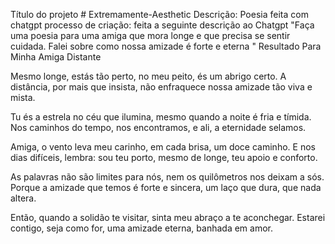 Título do projeto # Extremamente-Aesthetic
Descrição: Poesia feita com chatgpt
processo de criação: feita a seguinte descrição ao Chatgpt "Faça uma poesia para uma amiga que mora longe e que precisa se sentir cuidada. Falei sobre como nossa amizade é forte e eterna "
Resultado 
Para Minha Amiga Distante

Mesmo longe, estás tão perto,
no meu peito, és um abrigo certo.
A distância, por mais que insista,
não enfraquece nossa amizade tão viva e mista.

Tu és a estrela no céu que ilumina,
mesmo quando a noite é fria e tímida.
Nos caminhos do tempo, nos encontramos,
e ali, a eternidade selamos.

Amiga, o vento leva meu carinho,
em cada brisa, um doce caminho.
E nos dias difíceis, lembra: sou teu porto,
mesmo de longe, teu apoio e conforto.

As palavras não são limites para nós,
nem os quilômetros nos deixam a sós.
Porque a amizade que temos é forte e sincera,
um laço que dura, que nada altera.

Então, quando a solidão te visitar,
sinta meu abraço a te aconchegar.
Estarei contigo, seja como for,
uma amizade eterna, banhada em amor.

